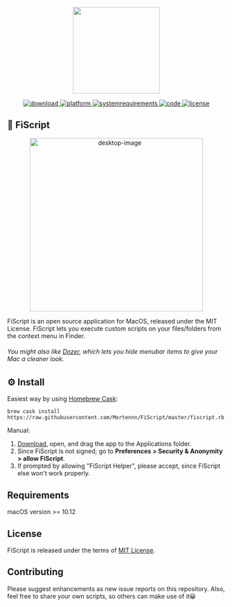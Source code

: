 <p align="center">
	<img width="200" height="200" margin-right="100%" src="https://github.com/Mortennn/FiScript/blob/master/Images/logo.png">
</p>
<p align="center">
	<a href="https://github.com/Mortennn/FiScript/releases/download/v1.0.1/FiScript.zip">
 		<img src="https://img.shields.io/badge/download-v1.0.1-brightgreen.svg" alt="download">
	</a>
	<a href="https://img.shields.io/badge/platform-macOS-lightgrey.svg">
 		<img src="https://img.shields.io/badge/platform-macOS-lightgrey.svg" alt="platform">
	</a>
	<a href="https://img.shields.io/badge/requirements-macOS Sierra+-ff69b4.svg">
 		<img src="https://img.shields.io/badge/requirements-macOS Sierra+-ff69b4.svg" alt="systemrequirements">
	</a>
	<a href="https://swift.org/">
 		<img src="https://img.shields.io/badge/code-Swift-yellow.svg" alt="code">
	</a>
	<a href="http://opensource.org/licenses/MIT">
 		<img src="https://img.shields.io/badge/license-MIT-blue.svg" alt="license">
	</a>
</p>

## 🚀 FiScript
<p align="center">
	<img height="400" min-width="200" src="https://github.com/Mortennn/FiScript/blob/master/Images/landingNoText.png" alt="desktop-image">
</p>
FiScript is an open source application for MacOS, released under the MIT License. FiScript lets you execute custom scripts on your files/folders from the context menu in Finder.

###### You might also like [Dozer](https://github.com/Mortennn/Dozer), which lets you hide menubar items to give your Mac a cleaner look.

## ⚙️ Install
Easiest way by using [Homebrew Cask](https://caskroom.github.io/):

	brew cask install https://raw.githubusercontent.com/Mortennn/FiScript/master/fiscript.rb 
Manual:


1. [Download](https://github.com/Mortennn/FiScript/releases/download/v1.0.1/FiScript.zip), open, and drag the app to the Applications folder.
2. Since FiScript is not signed; go to **Preferences > Security & Anonymity > allow FiScript**.
3. If prompted by allowing "FiScript Helper", please accept, since FiScript else won't work properly.

## Requirements
macOS version >= 10.12

## License

FiScript is released under the terms of [MIT License](http://opensource.org/licenses/MIT).

## Contributing

Please suggest enhancements as new issue reports on this repository. Also, feel free to share your own scripts, so others can make use of it😀
